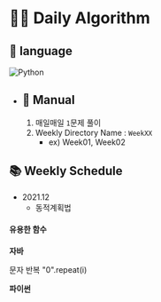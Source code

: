 # 👨‍💻 Daily Algorithm



## 💬 language

 ![Python](https://img.shields.io/badge/python-3670A0?style=for-the-badge&logo=python&logoColor=ffdd54)



* ## 📖 Manual

  1. 매일매일 `1`문제 풀이
  2. Weekly Directory Name : `WeekXX`
     - ex) Week01, Week02



## 📚 Weekly Schedule

- 2021.12 
  - 동적계획법



#### 유용한 함수

**자바**

문자 반복
"0".repeat(i)



**파이썬**

